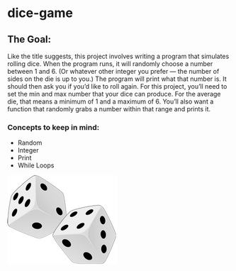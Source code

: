 # dice-game
## The Goal:
 Like the title suggests, this project involves writing a program that simulates rolling dice. When the program runs, it will randomly choose a number between 1 and 6. (Or whatever other integer you prefer — the number of sides on the die is up to you.) The program will print what that number is. It should then ask you if you’d like to roll again. For this project, you’ll need to set the min and max number that your dice can produce. For the average die, that means a minimum of 1 and a maximum of 6. You’ll also want a function that randomly grabs a number within that range and prints it.

### Concepts to keep in mind:

* Random
* Integer
* Print
* While Loops

![dice roller](./images/DiceRoller.png)

